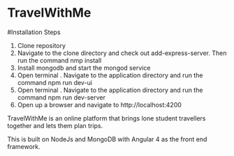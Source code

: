 # TravelWithMe

#Installation Steps

1. Clone repository
2. Navigate to the clone directory and check out add-express-server. Then run the command nmp install
3. Install mongodb and start the mongod service
4. Open terminal . Navigate to the application directory and run the command npm run dev-ui
5. Open terminal . Navigate to the application directory and run the command npm run dev-server
6. Open up a browser and navigate to http://localhost:4200

TravelWithMe is an online platform that brings lone student travellers together and lets them plan trips. 

This is built on NodeJs and MongoDB with Angular 4 as the front end framework.
